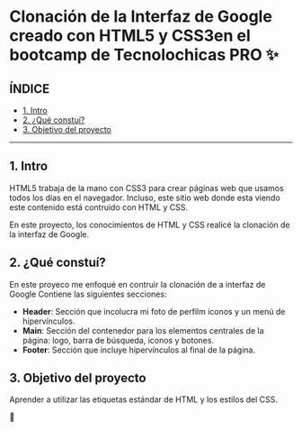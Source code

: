 # Clonación de la Interfaz de Google creado con HTML5 y CSS3en el bootcamp de Tecnolochicas PRO ✨

## ÍNDICE

* [1. Intro](https://github.com/AndyMc02/Clon-Interfaz-De-Google/blob/main/README.md#1-intro)
* [2. ¿Qué constuí?](https://github.com/AndyMc02/Clon-Interfaz-De-Google/blob/main/README.md#2-qu%C3%A9-constu%C3%AD)
* [3. Objetivo del proyecto](https://github.com/AndyMc02/Clon-Interfaz-De-Google/blob/main/README.md#3-objetivo-del-proyecto)

****







## 1. Intro
HTML5 trabaja de la mano con CSS3 para crear páginas web que usamos todos los días en el navegador. Incluso, este sitio web donde esta viendo este contenido está contruido con HTML y CSS. 

En este proyecto, los conocimientos de HTML y CSS realicé la clonación de la interfaz de Google.







## 2. ¿Qué constuí?
En este proyeco me enfoqué en contruir la clonación de a interfaz de Google
Contiene las siguientes secciones: 

* **Header**: Sección que incolucra mi foto de perfilm iconos y un menú de hipervínculos. 
* **Main**: Sección del contenedor para los elementos centrales de la página: logo, barra de búsqueda, iconos y botones. 
* **Footer**: Sección que incluye hipervínculos al final de la página. 







## 3. Objetivo del proyecto
Aprender a utilizar las etiquetas estándar de HTML y los estilos del CSS.


💖
